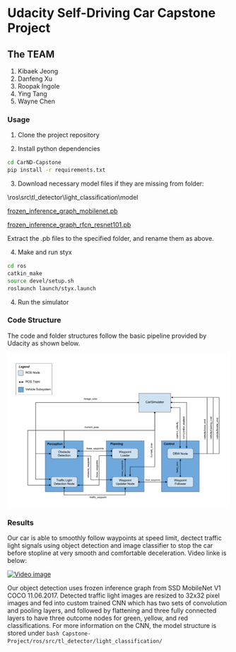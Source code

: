 # Udacity Self-Driving Car Capstone Project


## The TEAM

1. Kibaek Jeong
2. Danfeng Xu
3. Roopak Ingole
4. Ying Tang
5. Wayne Chen

### Usage

1. Clone the project repository

2. Install python dependencies
```bash
cd CarND-Capstone
pip install -r requirements.txt
```

3. Download necessary model files if they are missing from folder:

\ros\src\tl_detector\light_classification\model

[frozen_inference_graph_mobilenet.pb](http://download.tensorflow.org/models/object_detection/ssd_mobilenet_v1_coco_11_06_2017.tar.gz)

[frozen_inference_graph_rfcn_resnet101.pb](http://download.tensorflow.org/models/object_detection/rfcn_resnet101_coco_11_06_2017.tar.gz)

Extract the .pb files to the specified folder, and rename them as above.

4. Make and run styx
```bash
cd ros
catkin_make
source devel/setup.sh
roslaunch launch/styx.launch
```
4. Run the simulator

### Code Structure

The code and folder structures follow the basic pipeline provided by Udacity as shown below.

![pipeline](imgs/pipeline.png)

### Results

Our car is able to smoothly follow waypoints at speed limit, dectect traffic light signals using object detection and image classifier to stop the car before stopline at very smooth and comfortable deceleration.  Video linke is below:

[![Video image](http://img.youtube.com/vi/2w_00uRn1ec/0.jpg)](http://www.youtube.com/watch?v=2w_00uRn1ec)

Our object detection uses frozen inference graph from SSD MobileNet V1 COCO 11.06.2017.  Detected traffic light images are resized to 32x32 pixel images and fed into custom trained CNN which has two sets of convolution and pooling layers, and followed by flattening and three fully connected layers to have three outcome nodes for green, yellow, and red classifications.  For more information on the CNN, the model structure is stored under ```bash Capstone-Project/ros/src/tl_detector/light_classification/ ```
